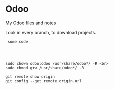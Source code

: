 # Odoo
My Odoo files and notes

Look in every branch, to download projects.



` some code`

```



sudo chown odoo:odoo /usr/share/odoo*/ -R <br>
sudo chmod g+w /usr/share/odoo*/ -R

git remote show origin
git config --get remote.origin.url

```
